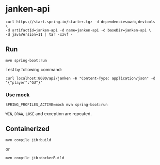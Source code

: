 # janken-api

```
curl https://start.spring.io/starter.tgz -d dependencies=web,devtools \
-d artifactId=janken-api -d name=janken-api -d baseDir=janken-api \
-d javaVersion=11 | tar -xzvf -
```

## Run

```
mvn spring-boot:run
```

Test by following command:

```
curl localhost:8080/api/janken -H "Content-Type: application/json" -d '{"player":"GU"}'
```

### Use mock

```
SPRING_PROFILES_ACTIVE=mock mvn spring-boot:run
```

`WIN`, `DRAW`, `LOSE` and exception are repeated.

## Containerized

```
mvn compile jib:build
```

or

```
mvn compile jib:dockerBuild
```

